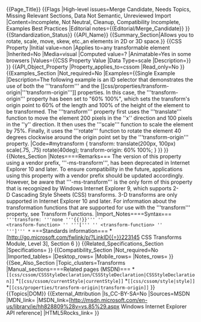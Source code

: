 {{Page_Title}}
{{Flags
|High-level issues=Merge Candidate, Needs Topics, Missing Relevant Sections, Data Not Semantic, Unreviewed Import
|Content=Incomplete, Not Neutral, Cleanup, Compatibility Incomplete, Examples Best Practices
|Editorial notes={{Editorial/Merge_Candidate}}
}}
{{Standardization_Status}}
{{API_Name}}
{{Summary_Section|Allows you to rotate, scale, move, skew, etc.,an elements in 2D or 3D space.}}
{{CSS Property
|Initial value=non
|Applies to=any transformable element
|Inherited=No
|Media=visual
|Computed value=?
|Animatable=Yes in some browsers
|Values={{CSS Property Value
|Data Type=scale
|Description=}}
}}
{{API_Object_Property
|Property_applies_to=cssom
|Read_only=No
}}
{{Examples_Section
|Not_required=No
|Examples={{Single Example
|Description=The following example is an ID selector that demonstrates the use of both the '''transform'''
and the [[css/properties/transform-origin|'''transform-origin''']] properties. In this case, the '''transform-origin''' property
has been set to "60% 100%", which sets the transform's origin point to 60% of the length and 100% of the height of the element to be transformed.
The '''transform''' property first uses the '''translate''' function to move the element 200 pixels in the ''x'' direction
and 100 pixels in the ''y'' direction. It then uses the '''scale''' function to scale the element by 75%. Finally, it uses the '''rotate''' function to rotate the element 40 degrees clockwise around the
origin point set by the '''transform-origin''' property.
|Code=#mytransform {
  transform: translate(200px, 100px) scale(.75, .75) rotate(40deg);
  transform-origin: 60% 100%;
}
}}
}}
{{Notes_Section
|Notes====Remarks===
The version of this property using a vendor prefix, '''-ms-transform''', has been deprecated in Internet Explorer 10 and later. To ensure compatibility in the future, applications using this property with a vendor prefix should be updated accordingly. However, be aware that '''-ms-transform''' is the only form of this property that is recognized by Windows Internet Explorer 9, which supports 2-D Cascading Style Sheets (CSS) transforms.
3-D transforms are only supported in Internet Explorer 10 and later.
For information about the transformation functions that are supported for use with the '''transform''' property, see Transform Functions.
|Import_Notes====Syntax===
<code>'''transform: '''none '''{{!}}''' ''
&lt;transform-function&gt;
'' '''[''' ''
&lt;transform-function&gt;
'' ''']''' *</code>
===Standards information===
*[http://go.microsoft.com/fwlink/p/?LinkID{{=}}223145 CSS Transforms Module, Level 3], Section 6
}}
{{Related_Specifications_Section
|Specifications=
}}
{{Compatibility_Section
|Not_required=No
|Imported_tables=
|Desktop_rows=
|Mobile_rows=
|Notes_rows=
}}
{{See_Also_Section
|Topic_clusters=Transforms
|Manual_sections====Related pages (MSDN)===
*<code>[[css/cssom/CSSStyleDeclaration/CSSStyleDeclaration|CSSStyleDeclaration]]</code>
*<code>[[css/cssom/currentStyle|currentStyle]]</code>
*<code>[[css/cssom/style|style]]</code>
*<code>[[css/properties/transform-origin|transform-origin]]</code>
}}
{{Topics|DOM}}
{{External_Attribution
|Is_CC-BY-SA=No
|Sources=MSDN
|MDN_link=
|MSDN_link=[http://msdn.microsoft.com/en-us/library/ie/hh828809%28v=vs.85%29.aspx Windows Internet Explorer API reference]
|HTML5Rocks_link=
}}
